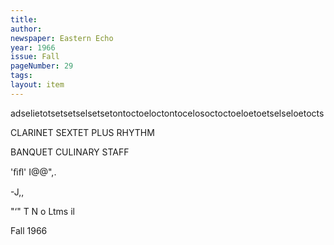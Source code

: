 ```yaml
---
title: 
author: 
newspaper: Eastern Echo
year: 1966
issue: Fall
pageNumber: 29
tags:
layout: item
---
```

adselietotsetsetselsetsetontoctoeloctontocelosoctoctoeloetoetselseloetocts

CLARINET SEXTET PLUS RHYTHM

BANQUET CULINARY STAFF

'ﬁﬂ' I@@",.

-J,,

"‘" T N o Ltms il

Fall 1966
